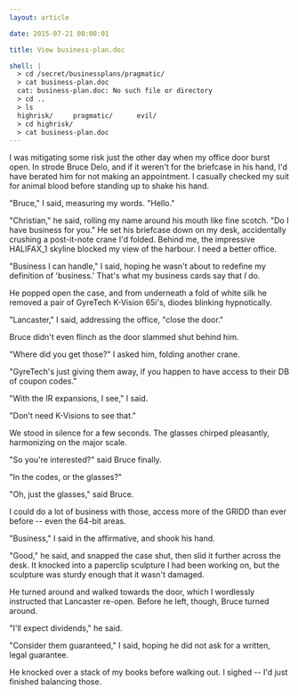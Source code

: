 ```yaml
---
layout: article

date: 2015-07-21 00:00:01

title: View business-plan.doc

shell: |
  > cd /secret/businessplans/pragmatic/
  > cat business-plan.doc
  cat: business-plan.doc: No such file or directory
  > cd ..
  > ls
  highrisk/     pragmatic/      evil/
  > cd highrisk/
  > cat business-plan.doc
---
```


I was mitigating some risk just the other day when my office door burst open.  In strode Bruce Delo, and if it weren't for the briefcase in his hand, I'd have berated him for not making an appointment.  I casually checked my suit for animal blood before standing up to shake his hand.

"Bruce," I said, measuring my words.  "Hello."

"Christian," he said, rolling my name around his mouth like fine scotch.  "Do I have business for you."  He set his briefcase down on my desk, accidentally crushing a post-it-note crane I'd folded.  Behind me, the impressive HALIFAX_1 skyline blocked my view of the harbour.  I need a better office.

"Business I can handle," I said, hoping he wasn't about to redefine my definition of 'business.'  That's what my business cards say that _I_ do.

He popped open the case, and from underneath a fold of white silk he removed a pair of GyreTech K-Vision 65i's, diodes blinking hypnotically.

"Lancaster," I said, addressing the office, "close the door."

Bruce didn't even flinch as the door slammed shut behind him.

"Where did you get those?" I asked him, folding another crane.

"GyreTech's just giving them away, if you happen to have access to their DB of coupon codes."

"With the IR expansions, I see," I said.

"Don't need K-Visions to see that."

We stood in silence for a few seconds.  The glasses chirped pleasantly, harmonizing on the major scale.

"So you're interested?" said Bruce finally.

"In the codes, or the glasses?"

"Oh, just the glasses," said Bruce.

I could do a lot of business with those, access more of the GRIDD than ever before -- even the 64-bit areas.

"Business," I said in the affirmative, and shook his hand.

"Good," he said, and snapped the case shut, then slid it further across the desk.  It knocked into a paperclip sculpture I had been working on, but the sculpture was sturdy enough that it wasn't damaged.

He turned around and walked towards the door, which I wordlessly instructed that Lancaster re-open.  Before he left, though, Bruce turned around.

"I'll expect dividends," he said.

"Consider them guaranteed," I said, hoping he did not ask for a written, legal guarantee.

He knocked over a stack of my books before walking out.  I sighed -- I'd just finished balancing those.
